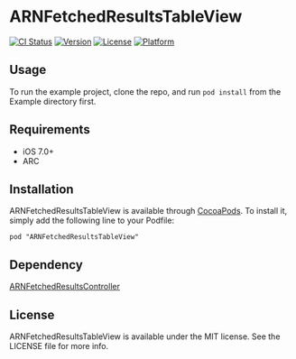 # ARNFetchedResultsTableView

[![CI Status](http://img.shields.io/travis/xxxAIRINxxx/ARNFetchedResultsTableView.svg?style=flat)](https://travis-ci.org/xxxAIRINxxx/ARNFetchedResultsTableView)
[![Version](https://img.shields.io/cocoapods/v/ARNFetchedResultsTableView.svg?style=flat)](http://cocoadocs.org/docsets/ARNFetchedResultsTableView)
[![License](https://img.shields.io/cocoapods/l/ARNFetchedResultsTableView.svg?style=flat)](http://cocoadocs.org/docsets/ARNFetchedResultsTableView)
[![Platform](https://img.shields.io/cocoapods/p/ARNFetchedResultsTableView.svg?style=flat)](http://cocoadocs.org/docsets/ARNFetchedResultsTableView)

## Usage

To run the example project, clone the repo, and run `pod install` from the Example directory first.

## Requirements

* iOS 7.0+
* ARC

## Installation

ARNFetchedResultsTableView is available through [CocoaPods](http://cocoapods.org). To install
it, simply add the following line to your Podfile:

    pod "ARNFetchedResultsTableView"

## Dependency

[ARNFetchedResultsController](https://github.com/xxxAIRINxxx/ARNFetchedResultsController)

## License

ARNFetchedResultsTableView is available under the MIT license. See the LICENSE file for more info.

